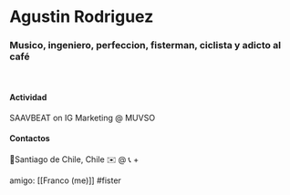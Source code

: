 # Agustin Rodriguez
### Musico, ingeniero, perfeccion, fisterman, ciclista y adicto al café
<br>

#### Actividad
SAAVBEAT on IG
Marketing @ MUVSO
<br>
#### Contactos
📍Santiago de Chile, Chile
✉️ @
📞 +

amigo: [[Franco (me)]]
#fister
